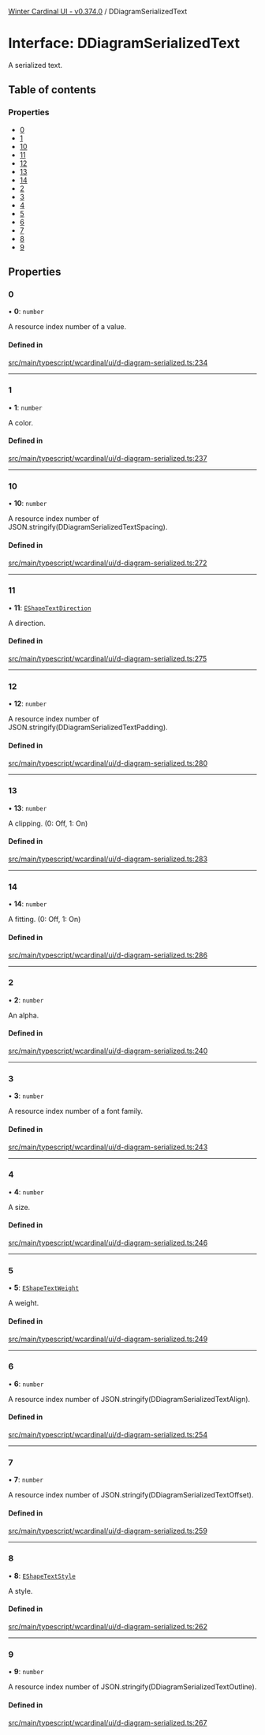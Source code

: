 [Winter Cardinal UI - v0.374.0](../index.md) / DDiagramSerializedText

# Interface: DDiagramSerializedText

A serialized text.

## Table of contents

### Properties

- [0](DDiagramSerializedText.md#0)
- [1](DDiagramSerializedText.md#1)
- [10](DDiagramSerializedText.md#10)
- [11](DDiagramSerializedText.md#11)
- [12](DDiagramSerializedText.md#12)
- [13](DDiagramSerializedText.md#13)
- [14](DDiagramSerializedText.md#14)
- [2](DDiagramSerializedText.md#2)
- [3](DDiagramSerializedText.md#3)
- [4](DDiagramSerializedText.md#4)
- [5](DDiagramSerializedText.md#5)
- [6](DDiagramSerializedText.md#6)
- [7](DDiagramSerializedText.md#7)
- [8](DDiagramSerializedText.md#8)
- [9](DDiagramSerializedText.md#9)

## Properties

### 0

• **0**: `number`

A resource index number of a value.

#### Defined in

[src/main/typescript/wcardinal/ui/d-diagram-serialized.ts:234](https://github.com/winter-cardinal/winter-cardinal-ui/blob/v0.310.1/src/main/typescript/wcardinal/ui/d-diagram-serialized.ts#L234)

___

### 1

• **1**: `number`

A color.

#### Defined in

[src/main/typescript/wcardinal/ui/d-diagram-serialized.ts:237](https://github.com/winter-cardinal/winter-cardinal-ui/blob/v0.310.1/src/main/typescript/wcardinal/ui/d-diagram-serialized.ts#L237)

___

### 10

• **10**: `number`

A resource index number of JSON.stringify(DDiagramSerializedTextSpacing).

#### Defined in

[src/main/typescript/wcardinal/ui/d-diagram-serialized.ts:272](https://github.com/winter-cardinal/winter-cardinal-ui/blob/v0.310.1/src/main/typescript/wcardinal/ui/d-diagram-serialized.ts#L272)

___

### 11

• **11**: [`EShapeTextDirection`](../index.md#eshapetextdirection-1)

A direction.

#### Defined in

[src/main/typescript/wcardinal/ui/d-diagram-serialized.ts:275](https://github.com/winter-cardinal/winter-cardinal-ui/blob/v0.310.1/src/main/typescript/wcardinal/ui/d-diagram-serialized.ts#L275)

___

### 12

• **12**: `number`

A resource index number of JSON.stringify(DDiagramSerializedTextPadding).

#### Defined in

[src/main/typescript/wcardinal/ui/d-diagram-serialized.ts:280](https://github.com/winter-cardinal/winter-cardinal-ui/blob/v0.310.1/src/main/typescript/wcardinal/ui/d-diagram-serialized.ts#L280)

___

### 13

• **13**: `number`

A clipping. (0: Off, 1: On)

#### Defined in

[src/main/typescript/wcardinal/ui/d-diagram-serialized.ts:283](https://github.com/winter-cardinal/winter-cardinal-ui/blob/v0.310.1/src/main/typescript/wcardinal/ui/d-diagram-serialized.ts#L283)

___

### 14

• **14**: `number`

A fitting. (0: Off, 1: On)

#### Defined in

[src/main/typescript/wcardinal/ui/d-diagram-serialized.ts:286](https://github.com/winter-cardinal/winter-cardinal-ui/blob/v0.310.1/src/main/typescript/wcardinal/ui/d-diagram-serialized.ts#L286)

___

### 2

• **2**: `number`

An alpha.

#### Defined in

[src/main/typescript/wcardinal/ui/d-diagram-serialized.ts:240](https://github.com/winter-cardinal/winter-cardinal-ui/blob/v0.310.1/src/main/typescript/wcardinal/ui/d-diagram-serialized.ts#L240)

___

### 3

• **3**: `number`

A resource index number of a font family.

#### Defined in

[src/main/typescript/wcardinal/ui/d-diagram-serialized.ts:243](https://github.com/winter-cardinal/winter-cardinal-ui/blob/v0.310.1/src/main/typescript/wcardinal/ui/d-diagram-serialized.ts#L243)

___

### 4

• **4**: `number`

A size.

#### Defined in

[src/main/typescript/wcardinal/ui/d-diagram-serialized.ts:246](https://github.com/winter-cardinal/winter-cardinal-ui/blob/v0.310.1/src/main/typescript/wcardinal/ui/d-diagram-serialized.ts#L246)

___

### 5

• **5**: [`EShapeTextWeight`](../index.md#eshapetextweight-1)

A weight.

#### Defined in

[src/main/typescript/wcardinal/ui/d-diagram-serialized.ts:249](https://github.com/winter-cardinal/winter-cardinal-ui/blob/v0.310.1/src/main/typescript/wcardinal/ui/d-diagram-serialized.ts#L249)

___

### 6

• **6**: `number`

A resource index number of JSON.stringify(DDiagramSerializedTextAlign).

#### Defined in

[src/main/typescript/wcardinal/ui/d-diagram-serialized.ts:254](https://github.com/winter-cardinal/winter-cardinal-ui/blob/v0.310.1/src/main/typescript/wcardinal/ui/d-diagram-serialized.ts#L254)

___

### 7

• **7**: `number`

A resource index number of JSON.stringify(DDiagramSerializedTextOffset).

#### Defined in

[src/main/typescript/wcardinal/ui/d-diagram-serialized.ts:259](https://github.com/winter-cardinal/winter-cardinal-ui/blob/v0.310.1/src/main/typescript/wcardinal/ui/d-diagram-serialized.ts#L259)

___

### 8

• **8**: [`EShapeTextStyle`](../index.md#eshapetextstyle-1)

A style.

#### Defined in

[src/main/typescript/wcardinal/ui/d-diagram-serialized.ts:262](https://github.com/winter-cardinal/winter-cardinal-ui/blob/v0.310.1/src/main/typescript/wcardinal/ui/d-diagram-serialized.ts#L262)

___

### 9

• **9**: `number`

A resource index number of JSON.stringify(DDiagramSerializedTextOutline).

#### Defined in

[src/main/typescript/wcardinal/ui/d-diagram-serialized.ts:267](https://github.com/winter-cardinal/winter-cardinal-ui/blob/v0.310.1/src/main/typescript/wcardinal/ui/d-diagram-serialized.ts#L267)
